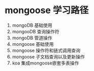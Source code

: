 # mongoose 学习路径

1.  mongoDB  基础使用
2.  mongooDB 查询操作符
3.  mongoDB 管道操作
4.  mongoose 基础使用
5.  mongoose 操作符和链式调用查询
6.  mongoose 子文档查询以及更新操作
7.  koa 集成mongoose嵌套多表操作
